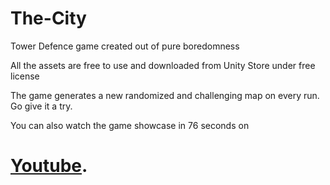 # The-City
Tower Defence game created out of pure boredomness

All the assets are free to use and downloaded from Unity Store under free license

The game generates a new randomized and challenging map on every run. Go give it a try.


You can also watch the game showcase in 76 seconds on 
# **[Youtube](https://youtu.be/SVghpT1uOcs)**.
